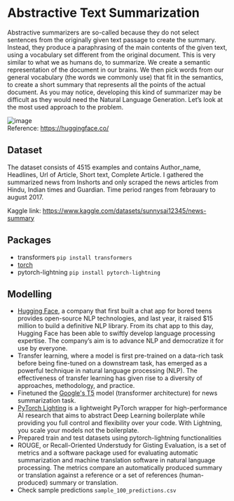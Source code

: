 # Abstractive Text Summarization

Abstractive summarizers are so-called because they do not select sentences from the originally given text passage to create the summary. Instead, they produce a paraphrasing of the main contents of the given text, using a vocabulary set different from the original document. This is very similar to what we as humans do, to summarize. We create a semantic representation of the document in our brains. We then pick words from our general vocabulary (the words we commonly use) that fit in the semantics, to create a short summary that represents all the points of the actual document. As you may notice, developing this kind of summarizer may be difficult as they would need the Natural Language Generation. Let’s look at the most used approach to the problem.

![image](https://user-images.githubusercontent.com/29776259/171652750-dbab8315-ad5a-488d-ae3f-484cc6bceef5.png)
<br> Reference: https://huggingface.co/

## Dataset
The dataset consists of 4515 examples and contains Author_name, Headlines, Url of Article, Short text, Complete Article. I gathered the summarized news from Inshorts and only scraped the news articles from Hindu, Indian times and Guardian. Time period ranges from febrauary to august 2017.

Kaggle link: https://www.kaggle.com/datasets/sunnysai12345/news-summary

## Packages
- transformers
```pip install transformers```
- [torch](https://pytorch.org/)
- pytorch-lightning
```pip install pytorch-lightning```

## Modelling
- [Hugging Face](https://huggingface.co/), a company that first built a chat app for bored teens provides open-source NLP technologies, and last year, it raised $15 million to build a definitive NLP library. From its chat app to this day, Hugging Face has been able to swiftly develop language processing expertise. The company’s aim is to advance NLP and democratize it for use by everyone.
- Transfer learning, where a model is first pre-trained on a data-rich task before being fine-tuned on a downstream task, has emerged as a powerful technique in natural language processing (NLP). The effectiveness of transfer learning has given rise to a diversity of approaches, methodology, and practice.
- Finetuned the [Google's T5](https://huggingface.co/t5-base) model (transformer architecture) for news summarization task.
- [PyTorch Lighting](https://www.pytorchlightning.ai/) is a lightweight PyTorch wrapper for high-performance AI research that aims to abstract Deep Learning boilerplate while providing you full control and flexibility over your code. With Lightning, you scale your models not the boilerplate.
- Prepared train and test datasets using pytorch-lightning functionalities
- ROUGE, or Recall-Oriented Understudy for Gisting Evaluation, is a set of metrics and a software package used for evaluating automatic summarization and machine translation software in natural language processing. The metrics compare an automatically produced summary or translation against a reference or a set of references (human-produced) summary or translation.
- Check sample predictions ```sample_100_predictions.csv```
